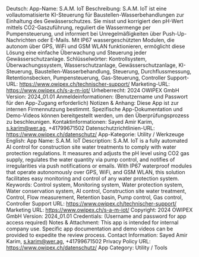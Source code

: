 Deutsch:
App-Name: S.A.M. IoT
Beschreibung: S.A.M. IoT ist eine vollautomatisierte KI-Steuerung für Baustellen-Wasserbehandlungen zur Einhaltung des Gewässerschutzes. Sie misst und korrigiert den pH-Wert mittels CO2-Gaszuführung, reguliert die Wassermenge per Pumpensteuerung, und informiert bei Unregelmäßigkeiten über Push-Up-Nachrichten oder E-Mails. Mit IP67 wassergeschützten Modulen, die autonom über GPS, WiFi und GSM WLAN funktionieren, ermöglicht diese Lösung eine einfache Überwachung und Steuerung jeder Gewässerschutzanlage.
Schlüsselwörter: Kontrollsystem, Überwachungssystem, Wasserschutzanlage, Gewässerschutzanlage, KI-Steuerung, Baustellen-Wasserbehandlung, Steuerung, Durchflussmessung, Retentionsbecken, Pumpensteuerung, Gas-Steuerung, Controller
Support-URL: https://www.owipex.ch/technischer-support/
Marketing-URL: https://www.owipex.ch/s-a-m-iot/
Urheberrecht: 2024 OWIPEX GmbH
Version: 2024_01.01
Anmeldeinformationen: (Benutzername und Passwort für den App-Zugang erforderlich)
Notizen & Anhang: Diese App ist zur internen Firmennutzung bestimmt. Spezifische App-Dokumentation und Demo-Videos können bereitgestellt werden, um den Überprüfungsprozess zu beschleunigen.
Kontaktinformationen: Sayed Amir Karim, s.karim@wer.ag, +41799671502
Datenschutzrichtlinien-URL: https://www.owipex.ch/datenschutz/
App-Kategorie: Utility / Werkzeuge
English:
App Name: S.A.M. IoT
Description: S.A.M. IoT is a fully automated AI control for construction site water treatments to comply with water protection regulations. It measures and adjusts the pH level using CO2 gas supply, regulates the water quantity via pump control, and notifies of irregularities via push notifications or emails. With IP67 waterproof modules that operate autonomously over GPS, WiFi, and GSM WLAN, this solution facilitates easy monitoring and control of any water protection system.
Keywords: Control system, Monitoring system, Water protection system, Water conservation system, AI control, Construction site water treatment, Control, Flow measurement, Retention basin, Pump control, Gas control, Controller
Support URL: https://www.owipex.ch/technischer-support/
Marketing URL: https://www.owipex.ch/s-a-m-iot/
Copyright: 2024 OWIPEX GmbH
Version: 2024_01.01
Credentials: (Username and password for app access required)
Notes & Attachment: This app is intended for internal company use. Specific app documentation and demo videos can be provided to expedite the review process.
Contact Information: Sayed Amir Karim, s.karim@wer.ag, +41799671502
Privacy Policy URL: https://www.owipex.ch/datenschutz/
App Category: Utility / Tools

